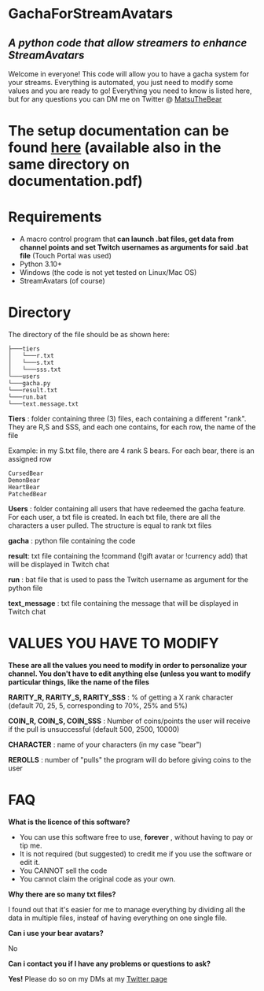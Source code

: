# GachaForStreamAvatars
## _A python code that allow streamers to enhance StreamAvatars_

Welcome in everyone! This code will allow you to have a gacha system for your streams. Everything is automated, you just need to modify some values and you are ready to go! Everything you need to know is listed here, but for any questions you can DM me on Twitter @ [MatsuTheBear](https://www.twitter.com/matsuthebear)

# The setup documentation can be found [here](https://docs.google.com/document/d/1s2L_c_BogA7PO-dNZSuwOFGtCvfCFEBSfk6tUzW9PeA/edit?usp=sharing) (available also in the same directory on documentation.pdf)
# Requirements 
* A macro control program that __can launch .bat files, get data from channel points and set Twitch usernames as arguments for said .bat file__ (Touch Portal was used)
* Python 3.10+
* Windows (the code is not yet tested on Linux/Mac OS)
* StreamAvatars (of course)

# Directory
The directory of the file should be as shown here: 
```
├───tiers
│   └───r.txt
│   └───s.txt
│   └───sss.txt
└───users
└───gacha.py
└───result.txt
└───run.bat
└───text.message.txt
```
__Tiers__ : folder containing three (3) files, each containing a different "rank". They are R,S and SSS, and each one contains, for each row, the name of the file

Example: in my S.txt file, there are 4 rank S bears. For each bear, there is an assigned row
```
CursedBear
DemonBear
HeartBear
PatchedBear
```

__Users__ : folder containing all users that have redeemed the gacha feature. For each user, a txt file is created. In each txt file, there are all the characters a user pulled. The structure is equal to rank txt files

__gacha__ : python file containing the code

__result__: txt file containing the !command (!gift avatar or !currency add) that will be displayed in Twitch chat

__run__ : bat file that is used to pass the Twitch username as argument for the python file

__text_message__ : txt file containing the message that will be displayed in Twitch chat

# VALUES YOU HAVE TO MODIFY
__These are all the values you need to modify in order to personalize your channel. You don't have to edit anything else (unless you want to modify particular things, like the name of the files__

__RARITY_R, RARITY_S, RARITY_SSS__ :  % of getting a X rank character (default 70, 25, 5, corresponding to 70%, 25% and 5%)

__COIN_R, COIN_S, COIN_SSS__ : Number of coins/points the user will receive if the pull is unsuccessful (default 500, 2500, 10000)

__CHARACTER__ : name of your characters (in my case "bear")

__REROLLS__ : number of "pulls" the program will do before giving coins to the user

# FAQ
__What is the licence of this software?__ 

* You can use this software free to use, __forever__ , without having to pay or tip me. 
* It is not required (but suggested) to credit me if you use the software or edit it. 
* You CANNOT sell the code
* You cannot claim the original code as your own.

__Why there are so many txt files?__ 

I found out that it's easier for me to manage everything by dividing all the data in multiple files, insteaf of having everything on one single file. 

__Can i use your bear avatars?__ 

No

__Can i contact you if I have any problems or questions to ask?__ 

__Yes!__ Please do so on my DMs at my [Twitter page](https://www.twitter.com/matsuthebear)

